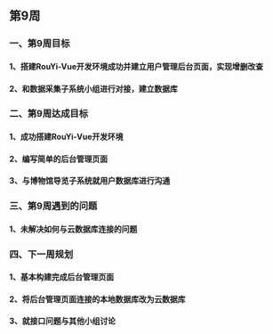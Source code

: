 ## 第9周

### 一、第9周目标
#### 1、搭建RouYi-Vue开发环境成功并建立用户管理后台页面，实现增删改查
#### 2、和数据采集子系统小组进行对接，建立数据库

### 二、第9周达成目标
#### 1、成功搭建RouYi-Vue开发环境
#### 2、编写简单的后台管理页面
#### 3、与博物馆导览子系统就用户数据库进行沟通

### 三、第9周遇到的问题
#### 1、未解决如何与云数据库连接的问题

### 四、下一周规划
#### 1、基本构建完成后台管理页面
#### 2、将后台管理页面连接的本地数据库改为云数据库
#### 3、就接口问题与其他小组讨论

